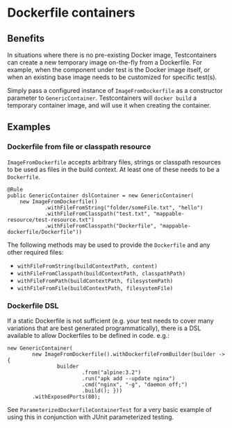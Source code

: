 # Dockerfile containers

## Benefits

In situations where there is no pre-existing Docker image, Testcontainers can create a new temporary image on-the-fly
from a Dockerfile. For example, when the component under test is the Docker image itself, or when an existing base
image needs to be customized for specific test(s).

Simply pass a configured instance of `ImageFromDockerfile` as a constructor parameter to `GenericContainer`.
Testcontainers will `docker build` a temporary container image, and will use it when creating the container.


## Examples

### Dockerfile from file or classpath resource

`ImageFromDockerfile` accepts arbitrary files, strings or classpath resources to be used as files in the build context.
At least one of these needs to be a `Dockerfile`.

    @Rule
    public GenericContainer dslContainer = new GenericContainer(
        new ImageFromDockerfile()
                .withFileFromString("folder/someFile.txt", "hello")
                .withFileFromClasspath("test.txt", "mappable-resource/test-resource.txt")
                .withFileFromClasspath("Dockerfile", "mappable-dockerfile/Dockerfile"))

The following methods may be used to provide the `Dockerfile` and any other required files:

* `withFileFromString(buildContextPath, content)`
* `withFileFromClasspath(buildContextPath, classpathPath)`
* `withFileFromPath(buildContextPath, filesystemPath)`
* `withFileFromFile(buildContextPath, filesystemFile)`

### Dockerfile DSL

If a static Dockerfile is not sufficient (e.g. your test needs to cover many variations that are best generated
programmatically), there is a DSL available to allow Dockerfiles to be defined in code. e.g.:

    new GenericContainer(
            new ImageFromDockerfile().withDockerfileFromBuilder(builder -> {
                    builder
                            .from("alpine:3.2")
                            .run("apk add --update nginx")
                            .cmd("nginx", "-g", "daemon off;")
                            .build(); }))
            .withExposedPorts(80);

See `ParameterizedDockerfileContainerTest` for a very basic example of using this in conjunction with JUnit
parameterized testing.


